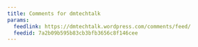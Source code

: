 ```yaml
---
title: Comments for dmtechtalk
params:
  feedlink: https://dmtechtalk.wordpress.com/comments/feed/
  feedid: 7a2b09b595b83cb3bfb3656c8f146cee
---
```

